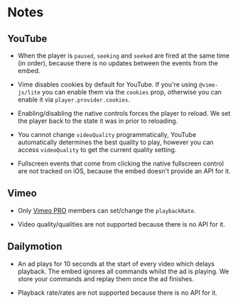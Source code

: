 # Notes

## YouTube

- When the player is `paused`, `seeking` and `seeked` are fired at the same time (in order), because there is 
no updates between the events from the embed.

- Vime disables cookies by default for YouTube. If you're using `@vime-js/lite` you can enable them via the `cookies` 
prop, otherwise you can enable it via `player.provider.cookies`.

- Enabling/disabling the native controls forces the player to reload. We set the player back to the 
state it was in prior to reloading.

- You cannot change `videoQuality` programmatically, YouTube automatically determines the best quality to play, 
however you can access `videoQuality` to get the current quality setting.

- Fullscreen events that come from clicking the native fullscreen control are not tracked on iOS, because
the embed doesn't provide an API for it.

## Vimeo

- Only [Vimeo PRO](https://vimeo.com/professionals) members can set/change the `playbackRate`.

- Video quality/qualities are not supported because there is no API for it.

## Dailymotion

- An ad plays for 10 seconds at the start of every video which delays playback. The embed ignores
all commands whilst the ad is playing. We store your commands and replay them once the ad finishes.

- Playback rate/rates are not supported because there is no API for it.